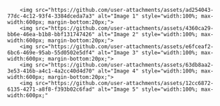 
        <img src="https://github.com/user-attachments/assets/ad254043-77dc-4c12-93f4-3384dceda7a3" alt="Image 1" style="width:100%; max-width:600px; margin-bottom:20px;">
        <img src="https://github.com/user-attachments/assets/4360ca29-bb6e-46ea-b1b8-bbf131747426" alt="Image 2" style="width:100%; max-width:600px; margin-bottom:20px;">
        <img src="https://github.com/user-attachments/assets/e6fceaf2-6bc6-469e-95ab-55d0502e5df4" alt="Image 3" style="width:100%; max-width:600px; margin-bottom:20px;">
        <img src="https://github.com/user-attachments/assets/63db8aa2-3e53-416b-a4c1-4a2cc40d4d70" alt="Image 4" style="width:100%; max-width:600px; margin-bottom:20px;">
        <img src="https://github.com/user-attachments/assets/12cc6872-6135-4271-a8f8-f393b02c6fad" alt="Image 5" style="width:100%; max-width:600px;"
